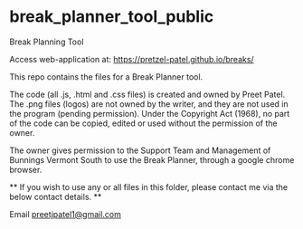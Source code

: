 # break_planner_tool_public
Break Planning Tool

Access web-application at: https://pretzel-patel.github.io/breaks/

This repo contains the files for a Break Planner tool.

The code (all .js, .html and .css files) is created and owned by Preet Patel. The .png files (logos) are not 
owned by the writer, and they are not used in the program (pending permission). Under the Copyright Act (1968), 
no part of the code can be copied, edited or used without the permission of the owner.

The owner gives permission to the Support Team and Management of Bunnings Vermont South to use the Break Planner,
through a google chrome browser.

** If you wish to use any or all files in this folder, please contact me via the below contact details. **

Email preetjpatel1@gmail.com
